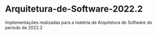 # Arquitetura-de-Software-2022.2
Implementações realizadas para a matéria de Arquitetura de Software do período de 2022.2
